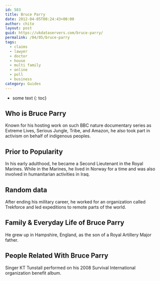 ```yaml
---
id: 583
title: Bruce Parry
date: 2012-04-05T00:24:43+00:00
author: chito
layout: post
guid: https://ukdataservers.com/bruce-parry/
permalink: /04/05/bruce-parry
tags:
  - claims
  - lawyer
  - doctor
  - house
  - multi family
  - online
  - poll
  - business
category: Guides
---
```


* some text
{: toc}


## Who is  Bruce Parry
                  
                  
                  
Known for his hosting work on such BBC nature documentary series as Extreme Lives, Serious Jungle, Tribe, and Amazon, he also took part in activism on behalf of indigenous peoples.
                  
                
                
                
## Prior to Popularity 
                  
                  
                  
In his early adulthood, he became a Second Lieutenant in the Royal Marines. While in the Marines, he lived in Norway for a time and was also involved in humanitarian activities in Iraq.
                  
                
                
                
## Random data 
                  
                  
                  
After ending his military career, he worked for an organization called Trekforce and led expeditions to remote parts of the world.
                  
                
                
                
## Family & Everyday Life of Bruce Parry
                  
                  
                  
He grew up in Hampshire, England, as the son of a Royal Artillery Major father.
                  
                
                
                
## People Related With  Bruce Parry
                  
                  
                  
Singer KT Tunstall performed on his 2008 Survival International organization benefit album.
                  
                
              
            
          
          
          
    
    
  

